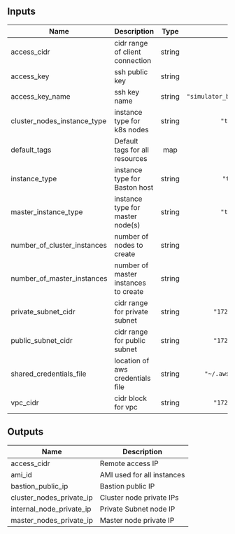 ## Inputs

| Name | Description | Type | Default | Required |
|------|-------------|:----:|:-----:|:-----:|
| access\_cidr | cidr range of client connection | string | n/a | yes |
| access\_key | ssh public key | string | n/a | yes |
| access\_key\_name | ssh key name | string | `"simulator_bastion_access_key"` | no |
| cluster\_nodes\_instance\_type | instance type for k8s nodes | string | `"t2.medium"` | no |
| default\_tags | Default tags for all resources | map | `<map>` | no |
| instance\_type | instance type for Baston host | string | `"t2.micro"` | no |
| master\_instance\_type | instance type for master node(s) | string | `"t2.medium"` | no |
| number\_of\_cluster\_instances | number of nodes to create | string | `"2"` | no |
| number\_of\_master\_instances | number of master instances to create | string | `"1"` | no |
| private\_subnet\_cidr | cidr range for private subnet | string | `"172.31.2.0/24"` | no |
| public\_subnet\_cidr | cidr range for public subnet | string | `"172.31.1.0/24"` | no |
| shared\_credentials\_file | location of aws credentials file | string | `"~/.aws/credentials"` | no |
| vpc\_cidr | cidr block for vpc | string | `"172.31.0.0/16"` | no |

## Outputs

| Name | Description |
|------|-------------|
| access\_cidr | Remote access IP |
| ami\_id | AMI used for all instances |
| bastion\_public\_ip | Bastion public IP |
| cluster\_nodes\_private\_ip | Cluster node private IPs |
| internal\_node\_private\_ip | Private Subnet node IP |
| master\_nodes\_private\_ip | Master node private IP |

